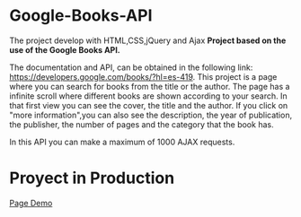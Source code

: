 # Google-Books-API

The project develop with HTML,CSS,jQuery and Ajax
**Project based on the use of the Google Books API.**

The documentation and API, can be obtained in the following link: https://developers.google.com/books/?hl=es-419.
This project is a page where you can search for books from the title or the author. The page has a infinite scroll where different books are shown according to your search.
In that first view you can see the cover, the title and the author. If you click on "more information",you can also see the description, 
the year of publication, the publisher, the number of pages and the category that the book has.

In this API you can make a maximum of 1000 AJAX requests. 

# Proyect in Production

[Page Demo](https://blancabgz.github.io/Google-Books-API-BlancaAG/)


